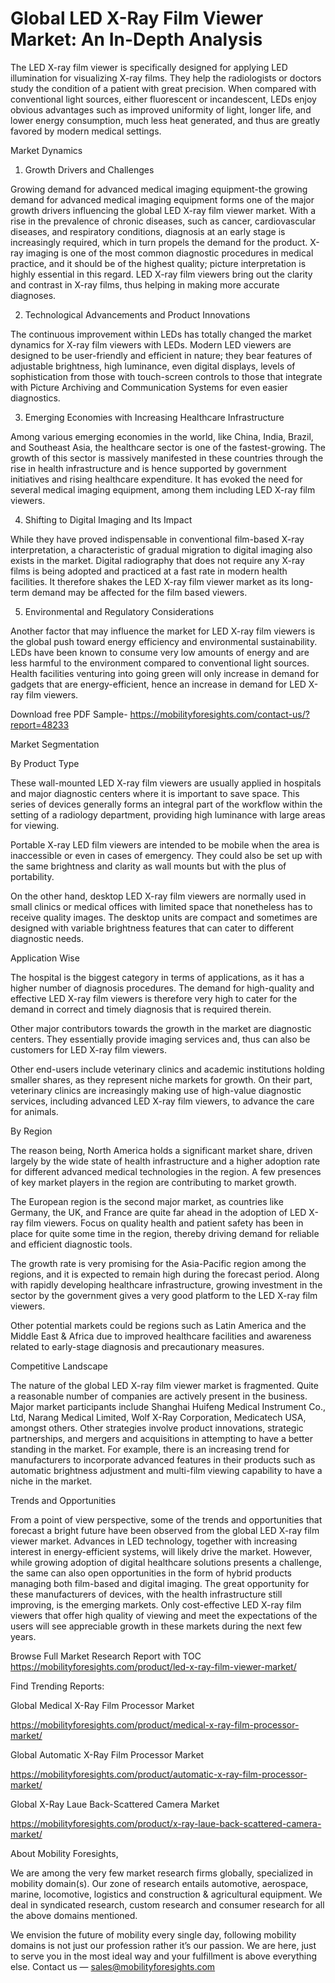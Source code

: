 # Global LED X-Ray Film Viewer Market: An In-Depth Analysis

The LED X-ray film viewer is specifically designed for applying LED illumination for visualizing X-ray films. They help the radiologists or doctors study the condition of a patient with great precision. When compared with conventional light sources, either fluorescent or incandescent, LEDs enjoy obvious advantages such as improved uniformity of light, longer life, and lower energy consumption, much less heat generated, and thus are greatly favored by modern medical settings.

Market Dynamics

1. Growth Drivers and Challenges

Growing demand for advanced medical imaging equipment-the growing demand for advanced medical imaging equipment forms one of the major growth drivers influencing the global LED X-ray film viewer market. With a rise in the prevalence of chronic diseases, such as cancer, cardiovascular diseases, and respiratory conditions, diagnosis at an early stage is increasingly required, which in turn propels the demand for the product. X-ray imaging is one of the most common diagnostic procedures in medical practice, and it should be of the highest quality; picture interpretation is highly essential in this regard. LED X-ray film viewers bring out the clarity and contrast in X-ray films, thus helping in making more accurate diagnoses.

2. Technological Advancements and Product Innovations

The continuous improvement within LEDs has totally changed the market dynamics for X-ray film viewers with LEDs. Modern LED viewers are designed to be user-friendly and efficient in nature; they bear features of adjustable brightness, high luminance, even digital displays, levels of sophistication from those with touch-screen controls to those that integrate with Picture Archiving and Communication Systems for even easier diagnostics.

3. Emerging Economies with Increasing Healthcare Infrastructure

Among various emerging economies in the world, like China, India, Brazil, and Southeast Asia, the healthcare sector is one of the fastest-growing. The growth of this sector is massively manifested in these countries through the rise in health infrastructure and is hence supported by government initiatives and rising healthcare expenditure. It has evoked the need for several medical imaging equipment, among them including LED X-ray film viewers.

4. Shifting to Digital Imaging and Its Impact

While they have proved indispensable in conventional film-based X-ray interpretation, a characteristic of gradual migration to digital imaging also exists in the market. Digital radiography that does not require any X-ray films is being adopted and practiced at a fast rate in modern health facilities. It therefore shakes the LED X-ray film viewer market as its long-term demand may be affected for the film based viewers.

5. Environmental and Regulatory Considerations

Another factor that may influence the market for LED X-ray film viewers is the global push toward energy efficiency and environmental sustainability. LEDs have been known to consume very low amounts of energy and are less harmful to the environment compared to conventional light sources. Health facilities venturing into going green will only increase in demand for gadgets that are energy-efficient, hence an increase in demand for LED X-ray film viewers.

Download free PDF Sample- https://mobilityforesights.com/contact-us/?report=48233

Market Segmentation

By Product Type

These wall-mounted LED X-ray film viewers are usually applied in hospitals and major diagnostic centers where it is important to save space. This series of devices generally forms an integral part of the workflow within the setting of a radiology department, providing high luminance with large areas for viewing.

Portable X-ray LED film viewers are intended to be mobile when the area is inaccessible or even in cases of emergency. They could also be set up with the same brightness and clarity as wall mounts but with the plus of portability.

On the other hand, desktop LED X-ray film viewers are normally used in small clinics or medical offices with limited space that nonetheless has to receive quality images. The desktop units are compact and sometimes are designed with variable brightness features that can cater to different diagnostic needs.

Application Wise

The hospital is the biggest category in terms of applications, as it has a higher number of diagnosis procedures. The demand for high-quality and effective LED X-ray film viewers is therefore very high to cater for the demand in correct and timely diagnosis that is required therein.

Other major contributors towards the growth in the market are diagnostic centers. They essentially provide imaging services and, thus can also be customers for LED X-ray film viewers.

Other end-users include veterinary clinics and academic institutions holding smaller shares, as they represent niche markets for growth. On their part, veterinary clinics are increasingly making use of high-value diagnostic services, including advanced LED X-ray film viewers, to advance the care for animals.

By Region

The reason being, North America holds a significant market share, driven largely by the wide state of health infrastructure and a higher adoption rate for different advanced medical technologies in the region. A few presences of key market players in the region are contributing to market growth.

The European region is the second major market, as countries like Germany, the UK, and France are quite far ahead in the adoption of LED X-ray film viewers. Focus on quality health and patient safety has been in place for quite some time in the region, thereby driving demand for reliable and efficient diagnostic tools.

The growth rate is very promising for the Asia-Pacific region among the regions, and it is expected to remain high during the forecast period. Along with rapidly developing healthcare infrastructure, growing investment in the sector by the government gives a very good platform to the LED X-ray film viewers.

Other potential markets could be regions such as Latin America and the Middle East & Africa due to improved healthcare facilities and awareness related to early-stage diagnosis and precautionary measures.

Competitive Landscape

The nature of the global LED X-ray film viewer market is fragmented. Quite a reasonable number of companies are actively present in the business. Major market participants include Shanghai Huifeng Medical Instrument Co., Ltd, Narang Medical Limited, Wolf X-Ray Corporation, Medicatech USA, amongst others. Other strategies involve product innovations, strategic partnerships, and mergers and acquisitions in attempting to have a better standing in the market. For example, there is an increasing trend for manufacturers to incorporate advanced features in their products such as automatic brightness adjustment and multi-film viewing capability to have a niche in the market.

Trends and Opportunities

From a point of view perspective, some of the trends and opportunities that forecast a bright future have been observed from the global LED X-ray film viewer market. Advances in LED technology, together with increasing interest in energy-efficient systems, will likely drive the market. However, while growing adoption of digital healthcare solutions presents a challenge, the same can also open opportunities in the form of hybrid products managing both film-based and digital imaging. The great opportunity for these manufacturers of devices, with the health infrastructure still improving, is the emerging markets. Only cost-effective LED X-ray film viewers that offer high quality of viewing and meet the expectations of the users will see appreciable growth in these markets during the next few years.

Browse Full Market Research Report with TOC https://mobilityforesights.com/product/led-x-ray-film-viewer-market/

Find Trending Reports:

Global Medical X-Ray Film Processor Market

https://mobilityforesights.com/product/medical-x-ray-film-processor-market/

Global Automatic X-Ray Film Processor Market

https://mobilityforesights.com/product/automatic-x-ray-film-processor-market/

Global X-Ray Laue Back-Scattered Camera Market

https://mobilityforesights.com/product/x-ray-laue-back-scattered-camera-market/

About Mobility Foresights,

We are among the very few market research firms globally, specialized in mobility domain(s). Our zone of research entails automotive, aerospace, marine, locomotive, logistics and construction & agricultural equipment. We deal in syndicated research, custom research and consumer research for all the above domains mentioned.

We envision the future of mobility every single day, following mobility domains is not just our profession rather it’s our passion. We are here, just to serve you in the most ideal way and your fulfillment is above everything else. Contact us — sales@mobilityforesights.com
